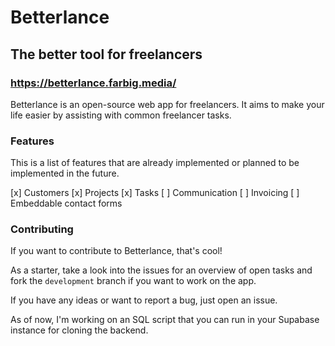 # Betterlance
## The better tool for freelancers
### https://betterlance.farbig.media/

Betterlance is an open-source web app for freelancers. 
It aims to make your life easier by assisting with common freelancer tasks.

### Features

This is a list of features that are already implemented or planned to be implemented in the future.

[x] Customers
[x] Projects
[x] Tasks
[ ] Communication
[ ] Invoicing
[ ] Embeddable contact forms

### Contributing

If you want to contribute to Betterlance, that's cool!

As a starter, take a look into the issues for an overview of open tasks and fork the `development` branch if you want to work on the app.

If you have any ideas or want to report a bug, just open an issue.

As of now, I'm working on an SQL script that you can run in your Supabase instance for cloning the backend.
